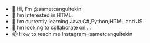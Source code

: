 - 👋 Hi, I’m @sametcangultekin
- 👀 I’m interested in HTML.
- 🌱 I’m currently learning Java,C#,Python,HTML and JS.
- 💞️ I’m looking to collaborate on ...
- 📫 How to reach me Instagram=sametcangultekin

<!---
sametcangultekin/sametcangultekin is a ✨ special ✨ repository because its `README.md` (this file) appears on your GitHub profile.
You can click the Preview link to take a look at your changes.
--->
